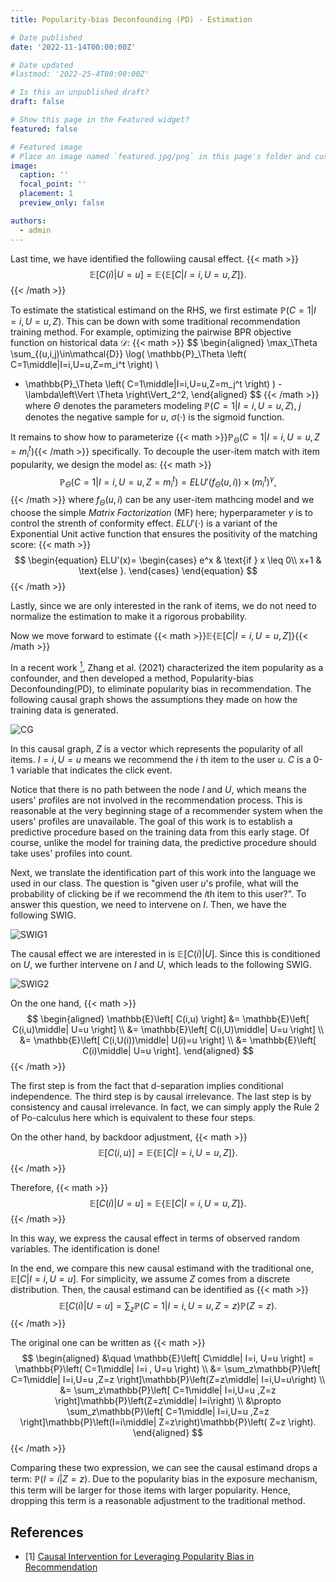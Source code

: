 ```yaml
---
title: Popularity-bias Deconfounding (PD) - Estimation 

# Date published
date: '2022-11-14T00:00:00Z'

# Date updated
#lastmod: '2022-25-4T00:00:00Z'

# Is this an unpublished draft?
draft: false

# Show this page in the Featured widget?
featured: false

# Featured image
# Place an image named `featured.jpg/png` in this page's folder and customize its options here.
image:
  caption: ''
  focal_point: ''
  placement: 1
  preview_only: false

authors:
  - admin
---
```


Last time, we have identified the followiing causal effect.
{{< math >}}
$$
\mathbb{E}\left[ C(i)\middle| U=u \right]=\mathbb{E}\left\{\mathbb{E}\left[ C\middle|I=i,U=u,Z \right]\right\}.
$$
{{< /math >}}

To estimate the statistical estimand on the RHS, we first estimate $\mathbb{P}\left( C=1\middle|I=i,U=u,Z \right)$. This can be down with some traditional recommendation training method. For example, optimizing the pairwise BPR objective function on historical data $\mathcal{D}$:
{{< math >}}
$$
\begin{aligned}
  \max_\Theta \sum_{(u,i,j)\in\mathcal{D}} \log( \mathbb{P}_\Theta \left( C=1\middle|I=i,U=u,Z=m_i^t \right) \\
  - \mathbb{P}_\Theta \left( C=1\middle|I=i,U=u,Z=m_j^t \right) ) - \lambda\left\Vert \Theta \right\Vert_2^2,
\end{aligned}
$$
{{< /math >}}
where $\Theta$ denotes the parameters modeling $\mathbb{P}\left( C=1\middle|I=i,U=u,Z \right)$, $j$ denotes the negative sample for $u$, $\sigma (\cdot)$ is the sigmoid function.

It remains to show how to parameterize {{< math >}}$\mathbb{P}_\Theta \left( C=1\middle|I=i,U=u,Z=m_i^t \right)${{< /math >}} specifically. To decouple the user-item match with item popularity, we design the model as:
{{< math >}}
$$
\mathbb{P}_\Theta \left( C=1\middle|I=i,U=u,Z=m_i^t \right) = ELU'(f_\Theta (u,i))\times (m_i^t)^\gamma,
$$
{{< /math >}}
where $f_\Theta (u,i)$ can be any user-item mathcing model and we choose the simple _Matrix Factorization_ (MF) here; hyperparameter $\gamma$ is to control the strenth of conformity effect. $ELU'(\cdot)$ is a variant of the Exponential Unit active function that ensures the positivity of the matching score:
{{< math >}}
$$
\begin{equation}
ELU'(x)=
    \begin{cases}
        e^x & \text{if } x \leq 0\\
        x+1 & \text{else }.
    \end{cases}
\end{equation}
$$
{{< /math >}}

Lastly, since we are only interested in the rank of items, we do not need to normalize the estimation to make it a rigorous probability.

Now we move forward to estimate {{< math >}}$\mathbb{E}\left\{\mathbb{E}\left[ C\middle|I=i,U=u,Z \right]\right\}${{< /math >}}



In a recent work [<sup>1</sup>](#PDA), Zhang et al. (2021) characterized the item popularity as a confounder, and then developed a method, Popularity-bias Deconfounding(PD), to eliminate popularity bias in recommendation. The following causal graph shows the assumptions they made on how the training data is generated.

![CG](CG.png)

In this causal graph, $Z$ is a vector which represents the popularity of all items. $I=i,U=u$ means we recommend the $i$ th item to the user $u$. $C$ is a 0-1 variable that indicates the click event.

Notice that there is no path between the node $I$ and $U$, which means the users' profiles are not involved in the recommendation process. This is reasonable at the very beginning stage of a recommender system when the users' profiles are unavailable. The goal of this work is to establish a predictive procedure based on the training data from this early stage. Of course, unlike the model for training data, the predictive procedure should take uses' profiles into count.

Next, we translate the identification part of this work into the language we used in our class. The question is "given user $u$'s profile, what will the probability of clicking be if we recommend the $i$th item to this user?". To answer this question, we need to intervene on $I$. Then, we have the following SWIG.

![SWIG1](SWIG1.jpg) 

The causal effect we are interested in is $\mathbb{E}\left[ C(i)\middle| U \right]$. Since this is conditioned on $U$, we further intervene on $I$ and $U$, which leads to the following SWIG.

![SWIG2](SWIG2.jpg) 

On the one hand, 
{{< math >}}
$$
\begin{aligned}
    \mathbb{E}\left[ C(i,u) \right] &= \mathbb{E}\left[ C(i,u)\middle| U=u \right] \\
    &= \mathbb{E}\left[ C(i,U)\middle| U=u \right] \\
    &= \mathbb{E}\left[ C(i,U(i))\middle| U(i)=u \right] \\
    &= \mathbb{E}\left[ C(i)\middle| U=u \right].
\end{aligned}
$$
{{< /math >}}

The first step is from the fact that d-separation implies conditional independence. The third step is by causal irrelevance. The last step is by consistency and causal irrelevance. In fact, we can simply apply the Rule 2 of Po-calculus here which is equivalent to these four steps.

On the other hand, by backdoor adjustment, 
{{< math >}}
$$
\mathbb{E}\left[ C(i,u) \right]=\mathbb{E}\left\{\mathbb{E}\left[ C\middle|I=i,U=u,Z \right]\right\}.
$$
{{< /math >}}

Therefore,
{{< math >}}
$$
\mathbb{E}\left[ C(i)\middle| U=u \right]=\mathbb{E}\left\{\mathbb{E}\left[ C\middle|I=i,U=u,Z \right]\right\}.
$$
{{< /math >}}

In this way, we express the causal effect in terms of observed random variables. The identification is done!

In the end, we compare this new causal estimand with the traditional one, $\mathbb{E}\left[ C\middle| I=i,U=u \right]$. For simplicity, we assume $Z$ comes from a discrete distribution. Then, the causal estimand can be identified as
{{< math >}}
$$
\mathbb{E}\left[ C(i)\middle| U=u \right]=\sum_z \mathbb{P}\left( C=1\middle|I=i,U=u,Z=z \right)\mathbb{P}\left( Z=z \right).
$$
{{< /math >}}


The original one can be written as
{{< math >}}
$$
\begin{aligned}
    &\quad \mathbb{E}\left[ C\middle| I=i, U=u  \right] = \mathbb{P}\left( C=1\middle| I=i , U=u \right) \\
    &= \sum_z\mathbb{P}\left[ C=1\middle| I=i,U=u ,Z=z \right]\mathbb{P}\left(Z=z\middle| I=i,U=u\right) \\
    &= \sum_z\mathbb{P}\left[ C=1\middle| I=i,U=u ,Z=z \right]\mathbb{P}\left(Z=z\middle| I=i\right) \\
    &\propto \sum_z\mathbb{P}\left[ C=1\middle| I=i,U=u ,Z=z \right]\mathbb{P}\left(I=i\middle| Z=z\right)\mathbb{P}\left( Z=z \right).
\end{aligned}
$$
{{< /math >}}

Comparing these two expression, we can see the causal estimand drops a term: $\mathbb{P}\left(I=i\middle| Z=z\right)$. Due to the popularity bias in the exposure mechanism, this term will be larger for those items with larger popularity. Hence, dropping this term is a reasonable adjustment to the traditional method.


## References

<div id ="PDA"></div>

- [1] [Causal Intervention for Leveraging Popularity Bias in Recommendation](https://arxiv.org/abs/2105.06067v1)
